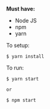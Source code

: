 **Must have:**

- Node JS
- npm
- yarn

To setup:

`$ yarn install`

To run:

`$ yarn start`

    or

`$ npm start`
